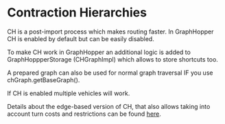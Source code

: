 # Contraction Hierarchies

CH is a post-import process which makes routing faster. 
In GraphHopper CH is enabled by default but can be easily disabled.

To make CH work in GraphHopper an additional logic is added to GraphHoppperStorage (CHGraphImpl) 
which allows to store shortcuts too.

A prepared graph can also be used for normal graph traversal IF you use chGraph.getBaseGraph().

If CH is enabled multiple vehicles will work.

Details about the edge-based version of CH, that also allows taking into account turn costs and restrictions can be found [here](./edge-based-ch.md).
